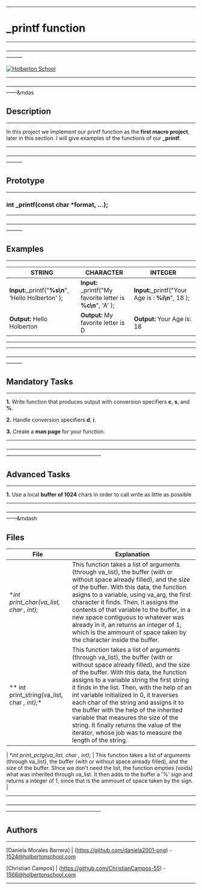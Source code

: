 
------------

# **_printf function**

------------
&mdash;&mdash;&mdash;&mdash;&mdash;&mdash;&mdash;&mdash;&mdash;&mdash;&mdash;&mdash;&mdash;&mdash;&mdash;&mdash;&mdash;&mdash;&mdash;&mdash;&mdash;&mdash;&mdash;&mdash;&mdash;&mdash;&mdash;&mdash;&mdash;&mdash;&mdash;&mdash;&mdash;&mdash;&mdash;&mdash;&mdash;&mdash;&mdash;

[![Holberton School](https://blog.holbertonschool.com/wp-content/uploads/2019/06/cherry72-942x1024.png "Holberton School")](http://https://www.google.com/url?sa=i&url=https%3A%2F%2Fblog.holbertonschool.com%2Fpage%2F3%2F&psig=AOvVaw1c7VaVLmbh7OsYavj0_jSN&ust=1584578043776000&source=images&cd=vfe&ved=0CAIQjRxqFwoTCIjlqq3jougCFQAAAAAdAAAAABAD "Holberton School")

------------
&mdash;&mdash;&mdash;&mdash;&mdash;&mdash;&mdash;&mdash;&mdash;&mdash;&mdash;&mdash;&mdash;&mdash;&mdash;&mdash;&mdash;&mdash;&mdash;&mdash;&mdash;&mdash;&mdash;&mdash;&mdash;&mdash;&mdash;&mdash;&mdash;&mdash;&mdash;&mdash;&mdash;&mdash;&mdash;&mdash;&mdash;&mdash;&mdas

## Description

------------
In this project we implement our printf function as the **first macro project**, later in this section. I will give examples of the functions of our **_printf**.

------------
&mdash;&mdash;&mdash;&mdash;&mdash;&mdash;&mdash;&mdash;&mdash;&mdash;&mdash;&mdash;&mdash;&mdash;&mdash;&mdash;&mdash;&mdash;&mdash;&mdash;&mdash;&mdash;&mdash;&mdash;&mdash;&mdash;&mdash;&mdash;&mdash;&mdash;&mdash;&mdash;&mdash;&mdash;&mdash;&mdash;&mdash;&mdash;&mdash;

## Prototype

------------

### int _printf(const char *format, ...);

------------
&mdash;&mdash;&mdash;&mdash;&mdash;&mdash;&mdash;&mdash;&mdash;&mdash;&mdash;&mdash;&mdash;&mdash;&mdash;&mdash;&mdash;&mdash;&mdash;&mdash;&mdash;&mdash;&mdash;&mdash;&mdash;&mdash;&mdash;&mdash;&mdash;&mdash;&mdash;&mdash;&mdash;&mdash;&mdash;&mdash;&mdash;&mdash;&mdash;
## Examples

------------

| **STRING**  |**CHARACTER**   | **INTEGER**  |
| ------------ | ------------ | ------------ |
|  **Input:**_printf("**%s\n**", 'Hello Holberton' );  | **Input:** _printf("My favorite letter is **%c\n**", 'A' ); | **Input:**_printf("Your Age is : **%i\n**", 18 );  |
| **Output:** Hello Holberton  | **Output:** My favorite letter is D | **Output:** Your Age is: 18  |

------------

------------
&mdash;&mdash;&mdash;&mdash;&mdash;&mdash;&mdash;&mdash;&mdash;&mdash;&mdash;&mdash;&mdash;&mdash;&mdash;&mdash;&mdash;&mdash;&mdash;&mdash;&mdash;&mdash;&mdash;&mdash;&mdash;&mdash;&mdash;&mdash;&mdash;&mdash;&mdash;&mdash;&mdash;&mdash;&mdash;&mdash;&mdash;&mdash;&mdash;

## Mandatory Tasks

------------
**1.** Write function that produces output  with conversion specifiers **c**, **s**, and **%**.

**2.** Handle conversion specifiers **d**, **i**.

**3.** Create a **man page** for your function.

------------
&mdash;&mdash;&mdash;&mdash;&mdash;&mdash;&mdash;&mdash;&mdash;&mdash;&mdash;&mdash;&mdash;&mdash;&mdash;&mdash;&mdash;&mdash;&mdash;&mdash;&mdash;&mdash;&mdash;&mdash;&mdash;&mdash;&mdash;&mdash;&mdash;&mdash;&mdash;&mdash;&mdash;&mdash;&mdash;&mdash;&mdash;&mdash;&mdash;&mdash;&mdash;&mdash;&mdash;&mdash;&mdash;&mdash;&mdash;&mdash;&mdash;&mdash;&mdash;&mdash;&mdash;&mdash;

## Advanced Tasks

------------

**1.** Use a local **buffer of 1024** chars in order to call write as little as possible 

------------

&mdash;&mdash;&mdash;&mdash;&mdash;&mdash;&mdash;&mdash;&mdash;&mdash;&mdash;&mdash;&mdash;&mdash;&mdash;&mdash;&mdash;&mdash;&mdash;&mdash;&mdash;&mdash;&mdash;&mdash;&mdash;&mdash;&mdash;&mdash;&mdash;&mdash;&mdash;&mdash;&mdash;&mdash;&mdash;&mdash;&mdash;&mdash;&mdash

## Files
|  **File** | **Explanation**  |
| ------------ | ------------ |
| **int print_char(va_list, char *, int);** | This function takes a list of arguments (through va_list), the buffer (with or without space already filled), and the size of the buffer. With this data, the function asigns to a variable, using va_arg, the first character it finds. Then, it assigns the contents of that variable to the buffer, in a new space contiguous to whatever was already in it, an returns an integer of 1, which is the ammount of space taken by the character inside the buffer.  |
|** int print_string(va_list, char *, int);** |  This function takes a list of arguments (through va_list), the buffer (with or without space already filled), and the size of the buffer. With this data, the function assigns to a variable string the first string it finds in the list. Then, with the help of an int variable initialized in 0, it traverses each char of the string and assigns it to the buffer with the help of the inherited variable that measures the size of the string. It finally returns the value of the iterator, whose job was to measure the length of the string. |

| **int print_pctg(va_list, char *, int);** |        This function takes a list of arguments (through va_list), the buffer (with or without space already filled), and the size of the buffer. SInce we don't need the list, the function empties (voids) what was inherited through va_list. It then adds to the buffer a '%' sign and returns a integer of 1, since that is the ammount of space taken by the sign.                                           |

------------
&mdash;&mdash;&mdash;&mdash;&mdash;&mdash;&mdash;&mdash;&mdash;&mdash;&mdash;&mdash;&mdash;&mdash;&mdash;&mdash;&mdash;&mdash;&mdash;&mdash;&mdash;&mdash;&mdash;&mdash;&mdash;&mdash;&mdash;&mdash;&mdash;&mdash;&mdash;&mdash;&mdash;&mdash;&mdash;&mdash;&mdash;&mdash;&mdash;&mdash;&mdash;&mdash;&mdash;&mdash;&mdash;&mdash;&mdash;&mdash;&mdash;&mdash;&mdash;&mdash;&mdash;&mdash;
## Authors

------------
[Daniela Morales Barrera] | (https://github.com/daniela2001-png) - 1524@holbertonschool.com

[Christian Campos] | (https://github.com/ChristianCampos-55) - 1566@holbertonschool.com 

------------

